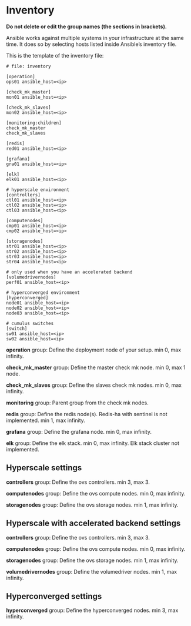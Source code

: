 # Inventory

**Do not delete or edit the group names (the sections in brackets).**

Ansible works against multiple systems in your infrastructure at the same time. It does so by selecting hosts listed inside Ansible’s inventory file.

This is the template of the inventory file:

```
# file: inventory

[operation]
ops01 ansible_host=<ip>

[check_mk_master]
mon01 ansible_host=<ip>

[check_mk_slaves]
mon02 ansible_host=<ip>

[monitoring:children]
check_mk_master
check_mk_slaves

[redis]
red01 ansible_host=<ip>

[grafana]
gra01 ansible_host=<ip>

[elk]
elk01 ansible_host=<ip>

# hyperscale environment
[controllers]
ctl01 ansible_host=<ip>
ctl02 ansible_host=<ip>
ctl03 ansible_host=<ip>

[computenodes]
cmp01 ansible_host=<ip>
cmp02 ansible_host=<ip>

[storagenodes]
str01 ansible_host=<ip>
str02 ansible_host=<ip>
str03 ansible_host=<ip>
str04 ansible_host=<ip>

# only used when you have an accelerated backend
[volumedrivernodes]
perf01 ansible_host=<ip>

# hyperconverged environment
[hyperconverged]
node01 ansible_host=<ip>
node02 ansible_host=<ip>
node03 ansible_host=<ip>

# cumulus switches
[switch]
sw01 ansible_host=<ip>
sw02 ansible_host=<ip>
```

**operation** group: Define the deployment node of your setup. min 0, max infinity.

**check_mk_master** group: Define the master check mk node. min 0, max 1 node.

**check_mk_slaves** group: Define the slaves check mk nodes. min 0, max infinity.

**monitoring** group: Parent group from the check mk nodes.

**redis** group: Define the redis node(s). Redis-ha with sentinel is not implemented. min 1, max infinity.

**grafana** group: Define the grafana node. min 0, max infinity.

**elk** group: Define the elk stack. min 0, max infinity. Elk stack cluster not implemented.

## Hyperscale settings
**controllers** group: Define the ovs controllers. min 3, max 3.

**computenodes** group: Define the ovs compute nodes. min 0, max infinity.

**storagenodes** group: Define the ovs storage nodes. min 1, max infinity.

## Hyperscale with accelerated backend settings
**controllers** group: Define the ovs controllers. min 3, max 3.

**computenodes** group: Define the ovs compute nodes. min 0, max infinity.

**storagenodes** group: Define the ovs storage nodes. min 1, max infinity.

**volumedrivernodes** group: Define the volumedriver nodes. min 1, max infinity.

## Hyperconverged settings
**hyperconverged** group: Define the hyperconverged nodes. min 3, max infinity.